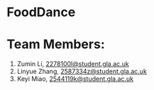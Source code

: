 # FoodDance

# Team Members:
1. Zumin Li, 2278100l@student.gla.ac.uk
2. Linyue Zhang, 2587334z@student.gla.ac.uk
3. Keyi Miao, 2544119k@student.gla.ac.uk
